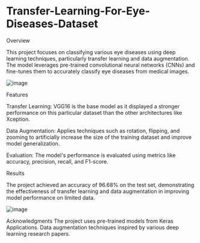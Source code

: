 # Transfer-Learning-For-Eye-Diseases-Dataset
Overview


This project focuses on classifying various eye diseases using deep learning techniques, particularly transfer learning and data augmentation. The model leverages pre-trained convolutional neural networks (CNNs) and fine-tunes them to accurately classify eye diseases from medical images.


![image](https://github.com/user-attachments/assets/04700b2a-db9e-4145-82e9-6018a164d1f0)



Features


Transfer Learning: VGG16 is the base model as it displayed a stronger performance on this particular dataset than the other architectures like Xception.


Data Augmentation: Applies techniques such as rotation, flipping, and zooming to artificially increase the size of the training dataset and improve model generalization.


Evaluation: The model's performance is evaluated using metrics like accuracy, precision, recall, and F1-score.

Results

The project achieved an accuracy of 96.68% on the test set, demonstrating the effectiveness of transfer learning and data augmentation in improving model performance on limited data.



![image](https://github.com/user-attachments/assets/9f32cc5e-aea8-46b4-8b47-e0294e178c3a)

Acknowledgments
The project uses pre-trained models from Keras Applications.
Data augmentation techniques inspired by various deep learning research papers.

